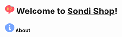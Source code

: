 # <img src="/source/icons/hi-readme.png" alt="img" width="30px"/> Welcome to [Sondi Shop](https://sondishop.ru)!

### ![](/source/icons/info.png) About
